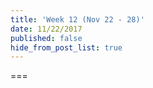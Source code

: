 ```yaml
---
title: 'Week 12 (Nov 22 - 28)'
date: 11/22/2017
published: false
hide_from_post_list: true
---
```


<!--- Your weekly summary content goes below here -->

<!--- Your weekly summary content goes above here -->

===

<!--- Your weekly materials content goes below here -->
